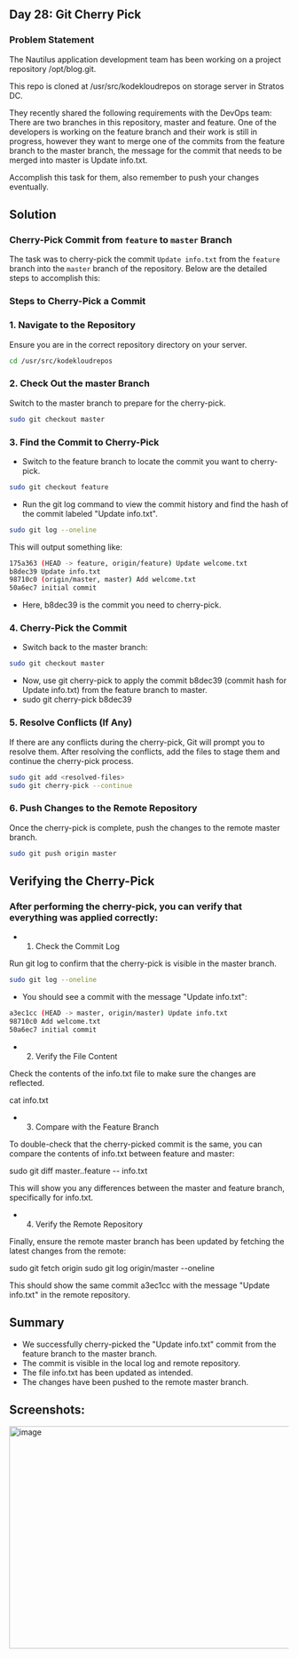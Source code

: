 ## Day 28: Git Cherry Pick 

### Problem Statement
The Nautilus application development team has been working on a project repository /opt/blog.git. 

This repo is cloned at /usr/src/kodekloudrepos on storage server in Stratos DC. 

They recently shared the following requirements with the DevOps team: 
There are two branches in this repository, master and feature. One of the developers is working on the feature branch and their work is still in progress, 
however they want to merge one of the commits from the feature branch to the master branch, the message for the commit that needs to be merged into master is Update info.txt. 

Accomplish this task for them, also remember to push your changes eventually.
## Solution

### Cherry-Pick Commit from `feature` to `master` Branch

The task was to cherry-pick the commit `Update info.txt` from the `feature` branch into the `master` branch of the repository. Below are the detailed steps to accomplish this:

### Steps to Cherry-Pick a Commit

### 1. **Navigate to the Repository**
Ensure you are in the correct repository directory on your server.

```bash
cd /usr/src/kodekloudrepos
```
### 2. Check Out the master Branch

Switch to the master branch to prepare for the cherry-pick.
```bash
sudo git checkout master
```
### 3. Find the Commit to Cherry-Pick

- Switch to the feature branch to locate the commit you want to cherry-pick.
```bash
sudo git checkout feature
```

- Run the git log command to view the commit history and find the hash of the commit labeled "Update info.txt".
```bash
sudo git log --oneline
```

This will output something like:
```bash
175a363 (HEAD -> feature, origin/feature) Update welcome.txt
b8dec39 Update info.txt
98710c0 (origin/master, master) Add welcome.txt
50a6ec7 initial commit
```

- Here, b8dec39 is the commit you need to cherry-pick.

### 4. Cherry-Pick the Commit

- Switch back to the master branch:
```bash
sudo git checkout master
```

- Now, use git cherry-pick to apply the commit b8dec39 (commit hash for Update info.txt) from the feature branch to master.
- sudo git cherry-pick b8dec39

### 5. Resolve Conflicts (If Any)

If there are any conflicts during the cherry-pick, Git will prompt you to resolve them. After resolving the conflicts, add the files to stage them and continue the cherry-pick process.
```bash
sudo git add <resolved-files>
sudo git cherry-pick --continue
```
### 6. Push Changes to the Remote Repository

Once the cherry-pick is complete, push the changes to the remote master branch.
```bash
sudo git push origin master
```
## Verifying the Cherry-Pick

### After performing the cherry-pick, you can verify that everything was applied correctly:

- 1. Check the Commit Log

Run git log to confirm that the cherry-pick is visible in the master branch.
```bash
sudo git log --oneline
```

- You should see a commit with the message "Update info.txt":
```bash
a3ec1cc (HEAD -> master, origin/master) Update info.txt
98710c0 Add welcome.txt
50a6ec7 initial commit
```
- 2. Verify the File Content

Check the contents of the info.txt file to make sure the changes are reflected.

cat info.txt

- 3. Compare with the Feature Branch

To double-check that the cherry-picked commit is the same, you can compare the contents of info.txt between feature and master:

sudo git diff master..feature -- info.txt


This will show you any differences between the master and feature branch, specifically for info.txt.

- 4. Verify the Remote Repository

Finally, ensure the remote master branch has been updated by fetching the latest changes from the remote:

sudo git fetch origin
sudo git log origin/master --oneline


This should show the same commit a3ec1cc with the message "Update info.txt" in the remote repository.

## Summary

- We successfully cherry-picked the "Update info.txt" commit from the feature branch to the master branch.
- The commit is visible in the local log and remote repository.
- The file info.txt has been updated as intended.
- The changes have been pushed to the remote master branch.

## Screenshots:
<img width="700" height="400" alt="image" src="https://github.com/user-attachments/assets/94e85c64-6cb3-4f1f-b9e8-1eecc4b44533" />

